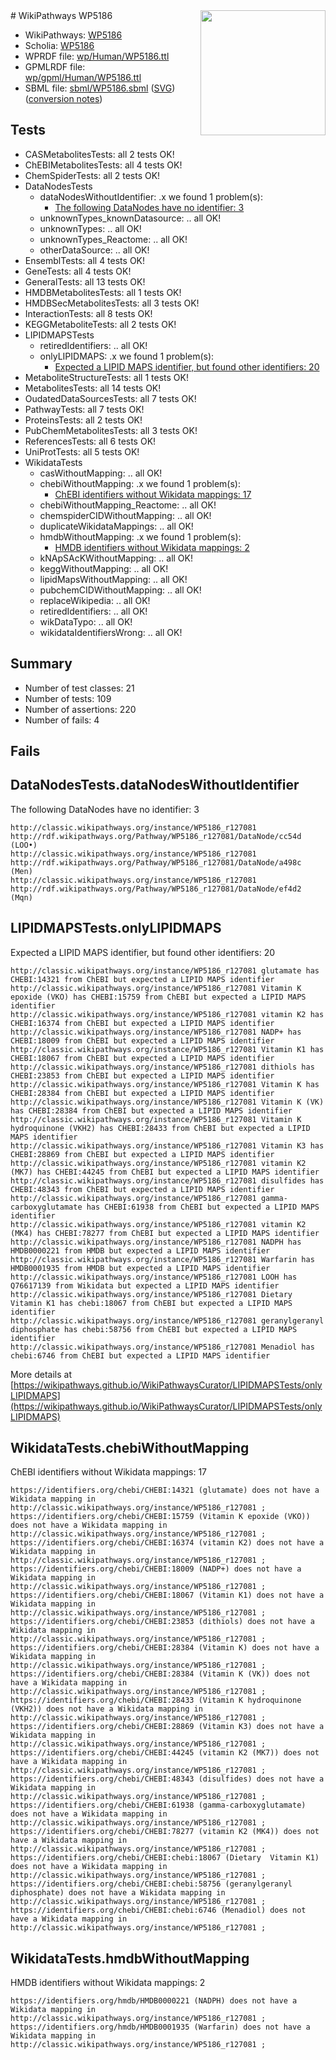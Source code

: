 <img style="float: right; width: 200px" src="../logo.png" />
# WikiPathways WP5186

* WikiPathways: [WP5186](https://identifiers.org/wikipathways:WP5186)
* Scholia: [WP5186](https://scholia.toolforge.org/wikipathways/WP5186)
* WPRDF file: [wp/Human/WP5186.ttl](../wp/Human/WP5186.ttl)
* GPMLRDF file: [wp/gpml/Human/WP5186.ttl](../wp/gpml/Human/WP5186.ttl)
* SBML file: [sbml/WP5186.sbml](../sbml/WP5186.sbml) ([SVG](../sbml/WP5186.svg)) ([conversion notes](../sbml/WP5186.txt))

## Tests
* CASMetabolitesTests: all 2 tests OK!
* ChEBIMetabolitesTests: all 4 tests OK!
* ChemSpiderTests: all 2 tests OK!
* DataNodesTests
    * dataNodesWithoutIdentifier: .x we found 1 problem(s):
        * [The following DataNodes have no identifier: 3](#d2d32fa2)
    * unknownTypes_knownDatasource: .. all OK!
    * unknownTypes: .. all OK!
    * unknownTypes_Reactome: .. all OK!
    * otherDataSource: .. all OK!
* EnsemblTests: all 4 tests OK!
* GeneTests: all 4 tests OK!
* GeneralTests: all 13 tests OK!
* HMDBMetabolitesTests: all 1 tests OK!
* HMDBSecMetabolitesTests: all 3 tests OK!
* InteractionTests: all 8 tests OK!
* KEGGMetaboliteTests: all 2 tests OK!
* LIPIDMAPSTests
    * retiredIdentifiers: .. all OK!
    * onlyLIPIDMAPS: .x we found 1 problem(s):
        * [Expected a LIPID MAPS identifier, but found other identifiers: 20](#d0bfb697)
* MetaboliteStructureTests: all 1 tests OK!
* MetabolitesTests: all 14 tests OK!
* OudatedDataSourcesTests: all 7 tests OK!
* PathwayTests: all 7 tests OK!
* ProteinsTests: all 2 tests OK!
* PubChemMetabolitesTests: all 3 tests OK!
* ReferencesTests: all 6 tests OK!
* UniProtTests: all 5 tests OK!
* WikidataTests
    * casWithoutMapping: .. all OK!
    * chebiWithoutMapping: .x we found 1 problem(s):
        * [ChEBI identifiers without Wikidata mappings: 17](#71d5450a)
    * chebiWithoutMapping_Reactome: .. all OK!
    * chemspiderCIDWithoutMapping: .. all OK!
    * duplicateWikidataMappings: .. all OK!
    * hmdbWithoutMapping: .x we found 1 problem(s):
        * [HMDB identifiers without Wikidata mappings: 2](#8860e69c)
    * kNApSAcKWithoutMapping: .. all OK!
    * keggWithoutMapping: .. all OK!
    * lipidMapsWithoutMapping: .. all OK!
    * pubchemCIDWithoutMapping: .. all OK!
    * replaceWikipedia: .. all OK!
    * retiredIdentifiers: .. all OK!
    * wikDataTypo: .. all OK!
    * wikidataIdentifiersWrong: .. all OK!


## Summary

* Number of test classes: 21
* Number of tests: 109
* Number of assertions: 220
* Number of fails: 4

## Fails

<a name="d2d32fa2" />

## DataNodesTests.dataNodesWithoutIdentifier

The following DataNodes have no identifier: 3
```
http://classic.wikipathways.org/instance/WP5186_r127081 http://rdf.wikipathways.org/Pathway/WP5186_r127081/DataNode/cc54d (LOO•)
http://classic.wikipathways.org/instance/WP5186_r127081 http://rdf.wikipathways.org/Pathway/WP5186_r127081/DataNode/a498c (Men)
http://classic.wikipathways.org/instance/WP5186_r127081 http://rdf.wikipathways.org/Pathway/WP5186_r127081/DataNode/ef4d2 (Mqn)
```

<a name="d0bfb697" />

## LIPIDMAPSTests.onlyLIPIDMAPS

Expected a LIPID MAPS identifier, but found other identifiers: 20
```
http://classic.wikipathways.org/instance/WP5186_r127081 glutamate has CHEBI:14321 from ChEBI but expected a LIPID MAPS identifier
http://classic.wikipathways.org/instance/WP5186_r127081 Vitamin K epoxide (VKO) has CHEBI:15759 from ChEBI but expected a LIPID MAPS identifier
http://classic.wikipathways.org/instance/WP5186_r127081 vitamin K2 has CHEBI:16374 from ChEBI but expected a LIPID MAPS identifier
http://classic.wikipathways.org/instance/WP5186_r127081 NADP+ has CHEBI:18009 from ChEBI but expected a LIPID MAPS identifier
http://classic.wikipathways.org/instance/WP5186_r127081 Vitamin K1 has CHEBI:18067 from ChEBI but expected a LIPID MAPS identifier
http://classic.wikipathways.org/instance/WP5186_r127081 dithiols has CHEBI:23853 from ChEBI but expected a LIPID MAPS identifier
http://classic.wikipathways.org/instance/WP5186_r127081 Vitamin K has CHEBI:28384 from ChEBI but expected a LIPID MAPS identifier
http://classic.wikipathways.org/instance/WP5186_r127081 Vitamin K (VK) has CHEBI:28384 from ChEBI but expected a LIPID MAPS identifier
http://classic.wikipathways.org/instance/WP5186_r127081 Vitamin K hydroquinone (VKH2) has CHEBI:28433 from ChEBI but expected a LIPID MAPS identifier
http://classic.wikipathways.org/instance/WP5186_r127081 Vitamin K3 has CHEBI:28869 from ChEBI but expected a LIPID MAPS identifier
http://classic.wikipathways.org/instance/WP5186_r127081 vitamin K2 (MK7) has CHEBI:44245 from ChEBI but expected a LIPID MAPS identifier
http://classic.wikipathways.org/instance/WP5186_r127081 disulfides has CHEBI:48343 from ChEBI but expected a LIPID MAPS identifier
http://classic.wikipathways.org/instance/WP5186_r127081 gamma-carboxyglutamate has CHEBI:61938 from ChEBI but expected a LIPID MAPS identifier
http://classic.wikipathways.org/instance/WP5186_r127081 vitamin K2 (MK4) has CHEBI:78277 from ChEBI but expected a LIPID MAPS identifier
http://classic.wikipathways.org/instance/WP5186_r127081 NADPH has HMDB0000221 from HMDB but expected a LIPID MAPS identifier
http://classic.wikipathways.org/instance/WP5186_r127081 Warfarin has HMDB0001935 from HMDB but expected a LIPID MAPS identifier
http://classic.wikipathways.org/instance/WP5186_r127081 LOOH has Q76617139 from Wikidata but expected a LIPID MAPS identifier
http://classic.wikipathways.org/instance/WP5186_r127081 Dietary  Vitamin K1 has chebi:18067 from ChEBI but expected a LIPID MAPS identifier
http://classic.wikipathways.org/instance/WP5186_r127081 geranylgeranyl diphosphate has chebi:58756 from ChEBI but expected a LIPID MAPS identifier
http://classic.wikipathways.org/instance/WP5186_r127081 Menadiol has chebi:6746 from ChEBI but expected a LIPID MAPS identifier
```

More details at [https://wikipathways.github.io/WikiPathwaysCurator/LIPIDMAPSTests/onlyLIPIDMAPS](https://wikipathways.github.io/WikiPathwaysCurator/LIPIDMAPSTests/onlyLIPIDMAPS)

<a name="71d5450a" />

## WikidataTests.chebiWithoutMapping

ChEBI identifiers without Wikidata mappings: 17
```
https://identifiers.org/chebi/CHEBI:14321 (glutamate) does not have a Wikidata mapping in http://classic.wikipathways.org/instance/WP5186_r127081 ; 
https://identifiers.org/chebi/CHEBI:15759 (Vitamin K epoxide (VKO)) does not have a Wikidata mapping in http://classic.wikipathways.org/instance/WP5186_r127081 ; 
https://identifiers.org/chebi/CHEBI:16374 (vitamin K2) does not have a Wikidata mapping in http://classic.wikipathways.org/instance/WP5186_r127081 ; 
https://identifiers.org/chebi/CHEBI:18009 (NADP+) does not have a Wikidata mapping in http://classic.wikipathways.org/instance/WP5186_r127081 ; 
https://identifiers.org/chebi/CHEBI:18067 (Vitamin K1) does not have a Wikidata mapping in http://classic.wikipathways.org/instance/WP5186_r127081 ; 
https://identifiers.org/chebi/CHEBI:23853 (dithiols) does not have a Wikidata mapping in http://classic.wikipathways.org/instance/WP5186_r127081 ; 
https://identifiers.org/chebi/CHEBI:28384 (Vitamin K) does not have a Wikidata mapping in http://classic.wikipathways.org/instance/WP5186_r127081 ; 
https://identifiers.org/chebi/CHEBI:28384 (Vitamin K (VK)) does not have a Wikidata mapping in http://classic.wikipathways.org/instance/WP5186_r127081 ; 
https://identifiers.org/chebi/CHEBI:28433 (Vitamin K hydroquinone (VKH2)) does not have a Wikidata mapping in http://classic.wikipathways.org/instance/WP5186_r127081 ; 
https://identifiers.org/chebi/CHEBI:28869 (Vitamin K3) does not have a Wikidata mapping in http://classic.wikipathways.org/instance/WP5186_r127081 ; 
https://identifiers.org/chebi/CHEBI:44245 (vitamin K2 (MK7)) does not have a Wikidata mapping in http://classic.wikipathways.org/instance/WP5186_r127081 ; 
https://identifiers.org/chebi/CHEBI:48343 (disulfides) does not have a Wikidata mapping in http://classic.wikipathways.org/instance/WP5186_r127081 ; 
https://identifiers.org/chebi/CHEBI:61938 (gamma-carboxyglutamate) does not have a Wikidata mapping in http://classic.wikipathways.org/instance/WP5186_r127081 ; 
https://identifiers.org/chebi/CHEBI:78277 (vitamin K2 (MK4)) does not have a Wikidata mapping in http://classic.wikipathways.org/instance/WP5186_r127081 ; 
https://identifiers.org/chebi/CHEBI:chebi:18067 (Dietary  Vitamin K1) does not have a Wikidata mapping in http://classic.wikipathways.org/instance/WP5186_r127081 ; 
https://identifiers.org/chebi/CHEBI:chebi:58756 (geranylgeranyl diphosphate) does not have a Wikidata mapping in http://classic.wikipathways.org/instance/WP5186_r127081 ; 
https://identifiers.org/chebi/CHEBI:chebi:6746 (Menadiol) does not have a Wikidata mapping in http://classic.wikipathways.org/instance/WP5186_r127081 ; 
```

<a name="8860e69c" />

## WikidataTests.hmdbWithoutMapping

HMDB identifiers without Wikidata mappings: 2
```
https://identifiers.org/hmdb/HMDB0000221 (NADPH) does not have a Wikidata mapping in http://classic.wikipathways.org/instance/WP5186_r127081 ; 
https://identifiers.org/hmdb/HMDB0001935 (Warfarin) does not have a Wikidata mapping in http://classic.wikipathways.org/instance/WP5186_r127081 ; 
```

